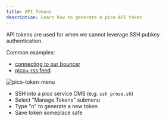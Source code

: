 ```yaml
---
title: API Tokens
description: Learn how to generate a pico API token
---
```


API tokens are used for when we cannot leverage SSH pubkey authentication.

Common examples:

- [connecting to our bouncer](/irc)
- [pico+ rss feed](/join#membership-notifications)

![pico-token-menu](https://hey.imgs.sh/pico-token-menu.png)

- SSH into a pico service CMS (e.g. `ssh prose.sh`)
- Select "Manage Tokens" submenu
- Type "n" to generate a new token
- Save token someplace safe
